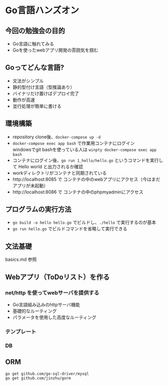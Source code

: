# Go言語ハンズオン

## 今回の勉強会の目的
- Go言語に触れてみる
- Goを使ったwebアプリ開発の雰囲気を掴む

## Goってどんな言語?
- 文法がシンプル
- 静的型付け言語（型推論あり）
- バイナリだけ置けばデプロイ完了
- 動作が高速
- 並行処理が簡単に書ける

## 環境構築
- repository clone後、`docker-compose up -d`
- `docker-compose exec app bash` で作業用コンテナにログイン  
  windowsでgit bashを使っている人は `winpty docker-compose exec app bash`
- コンテナにログイン後、`go run 1_hello/hello.go` というコマンドを実行して Hello world と出力されるか確認
- workディレクトリがコンテナと同期されている
- http://localhost:8085 で コンテナの中のwebアプリにアクセス（今はまだアプリが未起動）
- http://localhost:8086 で コンテナの中のphpmyadminにアクセス

## プログラムの実行方法
- `go build -o hello hello.go` でビルドし、`./hello` で実行するのが基本
- `go run hello.go` でビルドコマンドを省略して実行できる

## 文法基礎
basics.md 参照

## Webアプリ（ToDoリスト）を作る
### net/http を使ってwebサーバを提供する
- Go言語組み込みのhttpサーバ機能
- 基礎的なルーティング
- パラメータを使用した高度なルーティング

### テンプレート
### DB

## ORM

`go get github.com/go-sql-driver/mysql`  
`go get github.com/jinzhu/gorm`